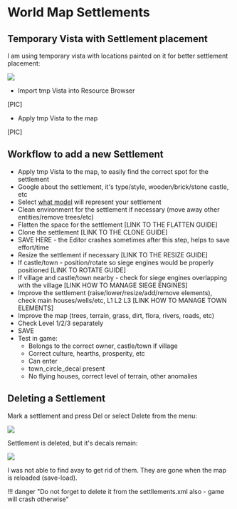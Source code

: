 # World Map Settlements


## Temporary Vista with Settlement placement

I am using temporary vista with locations painted on it for better settlement placement:

![](https://imgur.com/7Nc7oZ9.png)

- Import tmp Vista into Resource Browser

[PIC]

- Apply tmp Vista to the map

[PIC]

## Workflow to add a new Settlement

- Apply tmp Vista to the map, to easily find the correct spot for the settlement
- Google about the settlement, it's type/style, wooden/brick/stone castle, etc
- Select [what model](modding/settlements.xml) will represent your settlement
- Clean environment for the settlement if necessary (move away other entities/remove trees/etc)
- Flatten the space for the settlement [LINK TO THE FLATTEN GUIDE]
- Clone the settlement [LINK TO THE CLONE GUIDE]
- SAVE HERE - the Editor crashes sometimes after this step, helps to save effort/time
- Resize the settlement if necessary [LINK TO THE RESIZE GUIDE]
- If castle/town - position/rotate so siege engines would be properly positioned [LINK TO ROTATE GUIDE]
- If village and castle/town nearby - check for siege engines overlapping with the village [LINK HOW TO MANAGE SIEGE ENGINES]
- Improve the settlement (raise/lower/resize/add/remove elements), check main houses/wells/etc, L1 L2 L3 [LINK HOW TO MANAGE TOWN ELEMENTS]
- Improve the map (trees, terrain, grass, dirt, flora, rivers, roads, etc)
- Check Level 1/2/3 separately
- SAVE
- Test in game:
    * Belongs to the correct owner, castle/town if village
    * Correct culture, hearths, prosperity, etc
    * Can enter
    * town_circle_decal present
    * No flying houses, correct level of terrain, other anomalies


## Deleting a Settlement

Mark a settlement and press Del or select Delete from the menu:

![](https://imgur.com/5DzYkaU.png)

Settlement is deleted, but it's decals remain:

![](https://imgur.com/HHj7nPV.png)

I was not able to find avay to get rid of them. They are gone when the map is reloaded (save-load).

!!! danger "Do not forget to delete it from the settllements.xml also - game will crash otherwise"